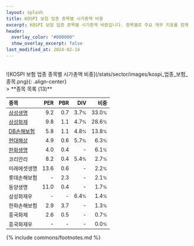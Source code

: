 ```yaml
---
layout: splash
title: KOSPI 보험 업종 종목별 시가총액 비중
excerpt: KOSPI 보험 업종 종목별 시가총액 비중입니다. 종목별로 주요 재무 지표를 함께 표시합니다.
header:
  overlay_color: "#800000"
  show_overlay_excerpt: false
last_modified_at: 2024-02-14
---
```

<br>
![KOSPI 보험 업종 종목별 시가총액 비중](/stats/sector/images/kospi_업종_보험_종목.png){: .align-center}
<br>
> **종목 목록 (13)**<a id="list"></a>

| **종목** | **PER** | **PBR** | **DIV** | **비중** |
| :------- | ------: | ------: | ------: | -------: |
| [삼성생명](/032830/) | 9.2 | 0.7 | 3.7<small>%</small> | 33.0<small>%</small> |
| [삼성화재](/000810/) | 9.8 | 1.1 | 4.7<small>%</small> | 28.6<small>%</small> |
| [DB손해보험](/005830/) | 5.8 | 1.1 | 4.8<small>%</small> | 13.8<small>%</small> |
| [현대해상](/001450/) | 4.9 | 0.6 | 5.7<small>%</small> | 6.3<small>%</small> |
| [한화생명](/088350/) | 4.0 | 0.4 | - | 6.1<small>%</small> |
| 코리안리 | 8.2 | 0.4 | 5.4<small>%</small> | 2.7<small>%</small> |
| 미래에셋생명 | 13.6 | 0.6 | - | 2.2<small>%</small> |
| 롯데손해보험 | - | 2.3 | - | 2.1<small>%</small> |
| 동양생명 | 11.0 | 0.4 | - | 1.7<small>%</small> |
| 삼성화재우 | - | - | 6.4<small>%</small> | 1.4<small>%</small> |
| 한화손해보험 | 2.9 | 3.7 | - | 1.3<small>%</small> |
| 흥국화재 | 2.6 | 0.5 | - | 0.7<small>%</small> |
| 흥국화재우 | - | - | - | 0.0<small>%</small> |

{% include commons/footnotes.md %}